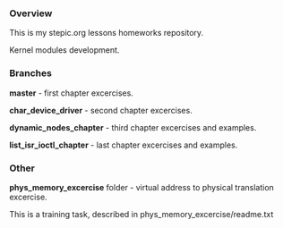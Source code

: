 ### Overview
This is my stepic.org lessons homeworks repository.

Kernel modules development.

### Branches

**master** - first chapter excercises.

**char_device_driver** - second chapter excercises.

**dynamic_nodes_chapter** - third chapter excercises and examples.

**list_isr_ioctl_chapter** - last chapter excercises and examples.


### Other

**phys_memory_excercise** folder - virtual address to physical translation excercise.

This is a training task, described in phys_memory_excercise/readme.txt